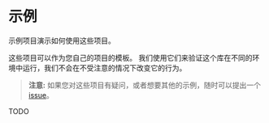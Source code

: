 # 示例

示例项目演示如何使用这些项目。

这些项目可以作为您自己的项目的模板。 我们使用它们来验证这个库在不同的环境中运行，我们不会在不受注意的情况下改变它的行为。

> **注意:**
> 如果您对这些项目有疑问，或者想要其他的示例，随时可以提出一个 [issue](https://github.com/fangkehou-team/dapr-spring/issues)。

TODO